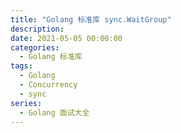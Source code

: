 ```yaml
---
title: "Golang 标准库 sync.WaitGroup"
description: 
date: 2021-05-05 00:00:00
categories:
  - Golang 标准库
tags:
  - Golang
  - Concurrency
  - sync
series:	
  - Golang 面试大全
---
```


